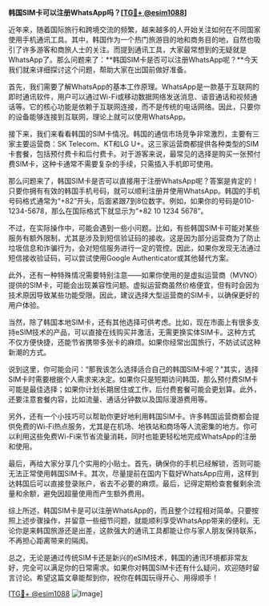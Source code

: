 **韩国SIM卡可以注册WhatsApp吗？[[TG💪+ @esim1088](https://t.me/s/esim1088)]**

近年来，随着国际旅行和跨境交流的频繁，越来越多的人开始关注如何在不同国家使用手机通讯工具。其中，韩国作为一个热门旅游目的地和商务目的地，自然也吸引了许多游客和商旅人士的关注。而提到通讯工具，大家最常想到的无疑就是WhatsApp了。那么问题来了：**韩国SIM卡是否可以注册WhatsApp呢？**今天我们就来详细探讨这个问题，帮助大家在出国前做好准备。

首先，我们需要了解WhatsApp的基本工作原理。WhatsApp是一款基于互联网的即时通讯软件，用户可以通过Wi-Fi或移动数据网络发送消息、语音通话和视频通话等。它的核心功能是依赖于互联网连接，而不是传统的电话网络。因此，只要你的设备能够连接到互联网，理论上就可以使用WhatsApp。

接下来，我们来看看韩国的SIM卡情况。韩国的通信市场竞争非常激烈，主要有三家主要运营商：SK Telecom、KT和LG U+。这三家运营商都提供各种类型的SIM卡套餐，包括预付费卡和后付费卡。对于游客来说，最常见的选择是购买一张预付费SIM卡，这种卡通常不需要复杂的手续，只需插入手机即可使用。

那么问题来了，韩国SIM卡是否可以直接用于注册WhatsApp呢？答案是肯定的！只要你拥有有效的韩国手机号码，就可以顺利注册并使用WhatsApp。韩国的手机号码格式通常为“+82”开头，后面紧跟7到8位数字。例如，如果你的号码是010-1234-5678，那么在国际格式下就显示为“+82 10 1234 5678”。

不过，在实际操作中，可能会遇到一些小问题。比如，有些韩国SIM卡可能对某些服务有额外限制，尤其是涉及到短信验证码的接收。这是因为部分运营商为了防止垃圾信息和诈骗行为，会对短信服务进行一定的管控。因此，如果你发现无法通过短信接收验证码，可以尝试使用Google Authenticator或其他替代方案。

此外，还有一种特殊情况需要特别注意——如果你使用的是虚拟运营商（MVNO）提供的SIM卡，可能会出现兼容性问题。虚拟运营商虽然价格便宜，但有时会因为技术原因导致某些功能受限。因此，建议选择大型运营商的SIM卡，以确保更好的用户体验。

当然，除了韩国本地SIM卡，还有其他选择可供考虑。比如，现在市面上有很多支持eSIM技术的产品，可以直接在线购买并激活，无需更换实体SIM卡。这种方式不仅方便快捷，还能节省携带多张卡的麻烦。如果你经常出国旅行，不妨试试这种新潮的方式。

说到这里，你可能会问：“那我该怎么选择适合自己的韩国SIM卡呢？”其实，选择SIM卡时需要根据个人需求来决定。如果你只是短期访问韩国，那么预付费SIM卡可能是最佳选择；如果你计划长期居住或工作，后付费套餐可能会更划算。此外，还要注意套餐内容，比如流量、通话分钟数以及国际漫游费用等。

另外，还有一个小技巧可以帮助你更好地利用韩国SIM卡。许多韩国运营商都会提供免费的Wi-Fi热点服务，尤其是在机场、地铁站和商场等人流密集的地方。你可以利用这些免费Wi-Fi来节省流量消耗，同时也能更轻松地完成WhatsApp的注册和使用。

最后，再给大家分享几个实用的小贴士。首先，确保你的手机已经解锁，否则可能无法正常使用韩国SIM卡。其次，尽量提前在国内下载好WhatsApp应用，这样到达韩国后可以直接登录账户，省去不必要的麻烦。最后，记得定期检查套餐剩余流量和余额，避免因超量使用而产生额外费用。

综上所述，韩国SIM卡是可以注册WhatsApp的，而且整个过程相对简单。只要按照上述步骤操作，并留意一些细节问题，就能顺利享受WhatsApp带来的便利。无论你是来韩国旅游还是出差，这款强大的通讯工具都能让你与家人朋友保持联系，不再担心距离带来的隔阂。

总之，无论是通过传统SIM卡还是新兴的eSIM技术，韩国的通讯环境都非常友好，完全可以满足你的日常需求。如果你对韩国SIM卡还有什么疑问，欢迎随时留言讨论。希望这篇文章能帮到你，祝你在韩国玩得开心、用得顺手！

[[TG💪+ @esim1088](https://t.me/s/esim1088) ![Image](https://i.postimg.cc/4NQfJmqS/Snipaste-2025-05-13-00-14-12.png)]